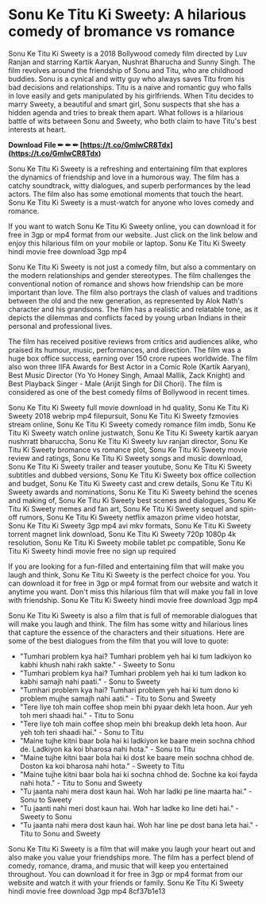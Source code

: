 # Sonu Ke Titu Ki Sweety: A hilarious comedy of bromance vs romance
 
Sonu Ke Titu Ki Sweety is a 2018 Bollywood comedy film directed by Luv Ranjan and starring Kartik Aaryan, Nushrat Bharucha and Sunny Singh. The film revolves around the friendship of Sonu and Titu, who are childhood buddies. Sonu is a cynical and witty guy who always saves Titu from his bad decisions and relationships. Titu is a naive and romantic guy who falls in love easily and gets manipulated by his girlfriends. When Titu decides to marry Sweety, a beautiful and smart girl, Sonu suspects that she has a hidden agenda and tries to break them apart. What follows is a hilarious battle of wits between Sonu and Sweety, who both claim to have Titu's best interests at heart.
 
**Download File ✏ ✏ ✏ [https://t.co/GmIwCR8Tdx](https://t.co/GmIwCR8Tdx)**


 
Sonu Ke Titu Ki Sweety is a refreshing and entertaining film that explores the dynamics of friendship and love in a humorous way. The film has a catchy soundtrack, witty dialogues, and superb performances by the lead actors. The film also has some emotional moments that touch the heart. Sonu Ke Titu Ki Sweety is a must-watch for anyone who loves comedy and romance.
 
If you want to watch Sonu Ke Titu Ki Sweety online, you can download it for free in 3gp or mp4 format from our website. Just click on the link below and enjoy this hilarious film on your mobile or laptop. Sonu Ke Titu Ki Sweety hindi movie free download 3gp mp4
  
Sonu Ke Titu Ki Sweety is not just a comedy film, but also a commentary on the modern relationships and gender stereotypes. The film challenges the conventional notion of romance and shows how friendship can be more important than love. The film also portrays the clash of values and traditions between the old and the new generation, as represented by Alok Nath's character and his grandsons. The film has a realistic and relatable tone, as it depicts the dilemmas and conflicts faced by young urban Indians in their personal and professional lives.
 
The film has received positive reviews from critics and audiences alike, who praised its humour, music, performances, and direction. The film was a huge box office success, earning over 150 crore rupees worldwide. The film also won three IIFA Awards for Best Actor in a Comic Role (Kartik Aaryan), Best Music Director (Yo Yo Honey Singh, Amaal Mallik, Zack Knight) and Best Playback Singer - Male (Arijit Singh for Dil Chori). The film is considered as one of the best comedy films of Bollywood in recent times.
 
Sonu Ke Titu Ki Sweety full movie download in hd quality,  Sonu Ke Titu Ki Sweety 2018 webrip mp4 filepursuit,  Sonu Ke Titu Ki Sweety fzmovies stream online,  Sonu Ke Titu Ki Sweety comedy romance film imdb,  Sonu Ke Titu Ki Sweety watch online justwatch,  Sonu Ke Titu Ki Sweety kartik aaryan nushrratt bharuccha,  Sonu Ke Titu Ki Sweety luv ranjan director,  Sonu Ke Titu Ki Sweety bromance vs romance plot,  Sonu Ke Titu Ki Sweety movie review and ratings,  Sonu Ke Titu Ki Sweety songs and music download,  Sonu Ke Titu Ki Sweety trailer and teaser youtube,  Sonu Ke Titu Ki Sweety subtitles and dubbed versions,  Sonu Ke Titu Ki Sweety box office collection and budget,  Sonu Ke Titu Ki Sweety cast and crew details,  Sonu Ke Titu Ki Sweety awards and nominations,  Sonu Ke Titu Ki Sweety behind the scenes and making of,  Sonu Ke Titu Ki Sweety best scenes and dialogues,  Sonu Ke Titu Ki Sweety memes and fan art,  Sonu Ke Titu Ki Sweety sequel and spin-off rumors,  Sonu Ke Titu Ki Sweety netflix amazon prime video hotstar,  Sonu Ke Titu Ki Sweety 3gp mp4 avi mkv formats,  Sonu Ke Titu Ki Sweety torrent magnet link download,  Sonu Ke Titu Ki Sweety 720p 1080p 4k resolution,  Sonu Ke Titu Ki Sweety mobile tablet pc compatible,  Sonu Ke Titu Ki Sweety hindi movie free no sign up required
 
If you are looking for a fun-filled and entertaining film that will make you laugh and think, Sonu Ke Titu Ki Sweety is the perfect choice for you. You can download it for free in 3gp or mp4 format from our website and watch it anytime you want. Don't miss this hilarious film that will make you fall in love with friendship. Sonu Ke Titu Ki Sweety hindi movie free download 3gp mp4
  
Sonu Ke Titu Ki Sweety is also a film that is full of memorable dialogues that will make you laugh and think. The film has some witty and hilarious lines that capture the essence of the characters and their situations. Here are some of the best dialogues from the film that you will love to quote:
 
- "Tumhari problem kya hai? Tumhari problem yeh hai ki tum ladkiyon ko kabhi khush nahi rakh sakte." - Sweety to Sonu
- "Tumhari problem kya hai? Tumhari problem yeh hai ki tum ladkon ko kabhi samajh nahi paati." - Sonu to Sweety
- "Tumhari problem kya hai? Tumhari problem yeh hai ki tum dono ki problem mujhe samajh nahi aati." - Titu to Sonu and Sweety
- "Tere liye toh main coffee shop mein bhi pyaar dekh leta hoon. Aur yeh toh meri shaadi hai." - Titu to Sonu
- "Tere liye toh main coffee shop mein bhi breakup dekh leta hoon. Aur yeh toh teri shaadi hai." - Sonu to Titu
- "Maine tujhe kitni baar bola hai ki ladkiyon ke baare mein sochna chhod de. Ladkiyon ka koi bharosa nahi hota." - Sonu to Titu
- "Maine tujhe kitni baar bola hai ki dost ke baare mein sochna chhod de. Doston ka koi bharosa nahi hota." - Sweety to Titu
- "Maine tujhe kitni baar bola hai ki sochna chhod de. Sochne ka koi fayda nahi hota." - Titu to Sonu and Sweety
- "Tu jaanta nahi mera dost kaun hai. Woh har ladki pe line maarta hai." - Sonu to Sweety
- "Tu jaanti nahi meri dost kaun hai. Woh har ladke ko line deti hai." - Sweety to Sonu
- "Tu jaanta nahi mera dost kaun hai. Woh har line pe dost bana leta hai." - Titu to Sonu and Sweety

Sonu Ke Titu Ki Sweety is a film that will make you laugh your heart out and also make you value your friendships more. The film has a perfect blend of comedy, romance, drama, and music that will keep you entertained throughout. You can download it for free in 3gp or mp4 format from our website and watch it with your friends or family. Sonu Ke Titu Ki Sweety hindi movie free download 3gp mp4
 8cf37b1e13
 
